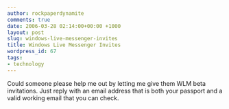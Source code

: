 ```yaml
---
author: rockpaperdynamite
comments: true
date: 2006-03-28 02:14:00+00:00 +1000
layout: post
slug: windows-live-messenger-invites
title: Windows Live Messenger Invites
wordpress_id: 67
tags:
- technology
---
```


Could someone please help me out by letting me give them 
WLM beta invitations. Just reply with an email address that 
is both your passport and a valid working email that you can 
check.

